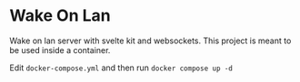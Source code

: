 # Wake On Lan

Wake on lan server with svelte kit and websockets. This project is meant to be used inside a container.

Edit `docker-compose.yml` and then run `docker compose up -d`
